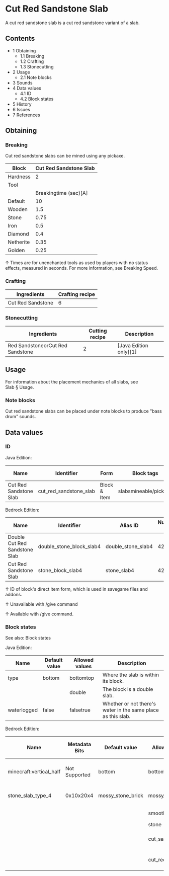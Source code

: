 # Cut Red Sandstone Slab
A cut red sandstone slab is a cut red sandstone variant of a slab.

## Contents
- 1 Obtaining
	- 1.1 Breaking
	- 1.2 Crafting
	- 1.3 Stonecutting
- 2 Usage
	- 2.1 Note blocks
- 3 Sounds
- 4 Data values
	- 4.1 ID
	- 4.2 Block states
- 5 History
- 6 Issues
- 7 References

## Obtaining
### Breaking
Cut red sandstone slabs can be mined using any pickaxe.

| Block     | Cut Red Sandstone Slab |
|-----------|------------------------|
| Hardness  | 2                      |
| Tool      |                        |
|           | Breakingtime (sec)[A]  |
| Default   | 10                     |
| Wooden    | 1.5                    |
| Stone     | 0.75                   |
| Iron      | 0.5                    |
| Diamond   | 0.4                    |
| Netherite | 0.35                   |
| Golden    | 0.25                   |


↑ Times are for unenchanted tools as used by players with no status effects, measured in seconds. For more information, see Breaking Speed.


### Crafting
| Ingredients       | Crafting recipe |
|-------------------|-----------------|
| Cut Red Sandstone | 6               |

### Stonecutting
| Ingredients                      | Cutting recipe | Description              |
|----------------------------------|----------------|--------------------------|
| Red SandstoneorCut Red Sandstone | 2              | ‌[Java Edition  only][1] |

## Usage
For information about the placement mechanics of all slabs, see Slab § Usage.

### Note blocks
Cut red sandstone slabs can be placed under note blocks to produce "bass drum" sounds.

## Data values
### ID
Java Edition:

| Name                   | Identifier             | Form         | Block tags            | Item tags | Translation key                        |
|------------------------|------------------------|--------------|-----------------------|-----------|----------------------------------------|
| Cut Red Sandstone Slab | cut_red_sandstone_slab | Block & Item | slabsmineable/pickaxe | slabs     | block.minecraft.cut_red_sandstone_slab |

Bedrock Edition:

| Name                          | Identifier               | Alias ID           | Numeric ID | Form                         | Item ID[i 1]                                             | Translation key                         |
|-------------------------------|--------------------------|--------------------|------------|------------------------------|----------------------------------------------------------|-----------------------------------------|
| Double Cut Red Sandstone Slab | double_stone_block_slab4 | double_stone_slab4 | 423        | Block & Ungiveable Item[i 2] | double_stone_block_slab4Alias ID:real_double_stone_slab4 | —                                       |
| Cut Red Sandstone Slab        | stone_block_slab4        | stone_slab4        | 421        | Block & Giveable Item[i 3]   | stone_block_slab4Alias ID:double_stone_slab4             | tile.stone_slab4.cut_red_sandstone.name |


↑ ID of block's direct item form, which is used in savegame files and addons.

↑ Unavailable with /give command

↑ Available with /give command.


### Block states
See also: Block states

Java Edition:

| Name        | Default value | Allowed values | Description                                                  |
|-------------|---------------|----------------|--------------------------------------------------------------|
| type        | bottom        | bottomtop      | Where the slab is within its block.                          |
|             |               | double         | The block is a double slab.                                  |
| waterlogged | false         | falsetrue      | Whether or not there's water in the same place as this slab. |

Bedrock Edition:

| Name                    | Metadata Bits | Default value     | Allowed values    | Values forMetadata Bits | Description                         |
|-------------------------|---------------|-------------------|-------------------|-------------------------|-------------------------------------|
| minecraft:vertical_half | Not Supported | bottom            | bottomtop         | Unsupported             | Where the slab is within its block. |
| stone_slab_type_4       | 0x10x20x4     | mossy_stone_brick | mossy_stone_brick | 0                       | Mossy Stone Brick Slab              |
|                         |               |                   | smooth_quartz     | 1                       | Smooth Quartz Slab                  |
|                         |               |                   | stone             | 2                       | Stone Slab                          |
|                         |               |                   | cut_sandstone     | 3                       | Cut Sandstone Slab                  |
|                         |               |                   | cut_red_sandstone | 4                       | Cut Red Sandstone Slab              |




